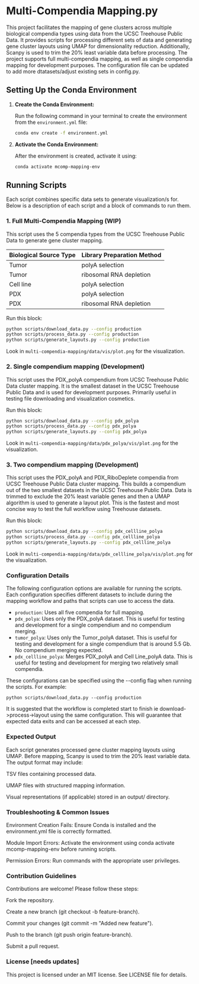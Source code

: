 # Multi-Compendia Mapping.py
This project facilitates the mapping of gene clusters across multiple biological compendia types using data from the UCSC Treehouse Public Data. It provides scripts for processing different sets of data and generating gene cluster layouts using UMAP for dimensionality reduction. Additionally, Scanpy is used to trim the 20% least variable data before processing. The project supports  full multi-compendia mapping, as well as single compendia mapping for development purposes. The configuration file can be updated to add more dtatasets/adjust existing sets in config.py.

## Setting Up the Conda Environment

1. **Create the Conda Environment:**

   Run the following command in your terminal to create the environment from the `environment.yml` file:

   ```sh
   conda env create -f environment.yml
   
2. **Activate the Conda Environment:**

   After the environment is created, activate it using:

   ```sh
   conda activate mcomp-mapping-env
   ```

## Running Scripts

Each script combines specific data sets to generate visualization/s for. Below is a description of
each script and a block of commands to run them.

### 1. Full Multi-Compendia Mapping (WIP)

This script uses the 5 compendia types from the UCSC Treehouse Public Data to generate gene cluster mapping.

| Biological Source Type | Library Preparation Method       |
|------------------------|----------------------------------|
| Tumor                  | polyA selection                  |
| Tumor                  | ribosomal RNA depletion          |
| Cell line              | polyA selection                  |
| PDX                    | polyA selection                  |
| PDX                    | ribosomal RNA depletion          |

Run this block:
   ```sh
   python scripts/download_data.py --config production
   python scripts/process_data.py --config production
   python scripts/generate_layouts.py --config production
   ```
Look in `multi-compendia-mapping/data/vis/plot.png` for the visualization.


### 2. Single compendium mapping (Development)

This script uses the PDX_polyA compendium from UCSC Treehouse Public Data cluster mapping. It is the smallest dataset
in the UCSC Treehouse Public Data and is used for development purposes. Primarily useful in testing file downloading
and visualization cosmetics.

Run this block:
   ```sh
   python scripts/download_data.py --config pdx_polya
   python scripts/process_data.py --config pdx_polya
   python scripts/generate_layouts.py --config pdx_polya
   ```
Look in `multi-compendia-mapping/data/pdx_polya/vis/plot.png` for the visualization.

### 3. Two compendium mapping (Development)

This script uses the PDX_polyA and PDX_RiboDeplete compendia from UCSC Treehouse Public Data cluster mapping. This builds
a compendium out of the two smallest datasets in the UCSC Treehouse Public Data. Data is trimmed to exclude the 20% least
variable genes and then a UMAP algorithm is used to generate a layout plot. This is the fastest and most concise
way to test the full workflow using Treehouse datasets.

Run this block:
   ```sh
   python scripts/download_data.py --config pdx_cellline_polya
   python scripts/process_data.py --config pdx_cellline_polya
   python scripts/generate_layouts.py --config pdx_cellline_polya
   ```
Look in `multi-compendia-mapping/data/pdx_cellline_polya/vis/plot.png` for the visualization.

### Configuration Details

The following configuration options are available for running the scripts. Each configuration specifies different 
datasets to include during the mapping workflow and paths that scripts can use to access the data.

- `production`: Uses all five compendia for full mapping.
- `pdx_polya`: Uses only the PDX_polyA dataset. This is useful for testing and development for a single compendium and no compendium merging.
- `tumor_polya`: Uses only the Tumor_polyA dataset. This is useful for testing and development for a single compendium that is around 5.5 Gb. No compendium merging expected.
- `pdx_cellline_polya`: Merges PDX_polyA and Cell Line_polyA data. This is useful for testing and development for merging two relatively small compendia.

These configurations can be specified using the --config flag when running the scripts. For example:
```shell
python scripts/download_data.py --config production
```

It is suggested that the workflow is completed start to finish ie download->process->layout using the same configuration.
This will guarantee that expected data exits and can be accessed at each step.

### Expected Output

Each script generates processed gene cluster mapping layouts using UMAP. Before mapping, Scanpy is used to trim the 20% least variable data. The output format may include:

TSV files containing processed data.

UMAP files with structured mapping information.

Visual representations (if applicable) stored in an output/ directory.

### Troubleshooting & Common Issues

Environment Creation Fails: Ensure Conda is installed and the environment.yml file is correctly formatted.

Module Import Errors: Activate the environment using conda activate mcomp-mapping-env before running scripts.

Permission Errors: Run commands with the appropriate user privileges.

### Contribution Guidelines

Contributions are welcome! Please follow these steps:

Fork the repository.

Create a new branch (git checkout -b feature-branch).

Commit your changes (git commit -m "Added new feature").

Push to the branch (git push origin feature-branch).

Submit a pull request.

### License [needs updates]

This project is licensed under an MIT license. See LICENSE file for details.
